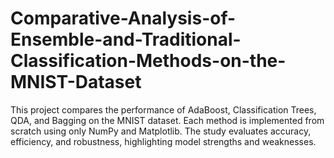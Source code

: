 # Comparative-Analysis-of-Ensemble-and-Traditional-Classification-Methods-on-the-MNIST-Dataset
This project compares the performance of AdaBoost, Classification Trees, QDA, and Bagging on the MNIST dataset. Each method is implemented from scratch using only NumPy and Matplotlib. The study evaluates accuracy, efficiency, and robustness, highlighting model strengths and weaknesses.
